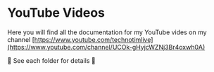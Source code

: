 # YouTube Videos

Here you will find all the documentation for my YouTube vides on my channel [https://www.youtube.com/technotimlive](https://www.youtube.com/channel/UCOk-gHyjcWZNj3Br4oxwh0A)


📁 See each folder for details 📁